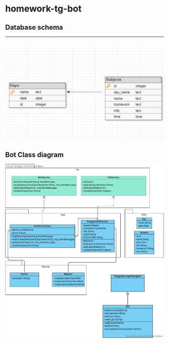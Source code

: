 # homework-tg-bot

## Database schema
-----------------
![image](pictures/Schema.png)
-----------------
## Bot Class diagram
![image](pictures/Bot.jpg)
